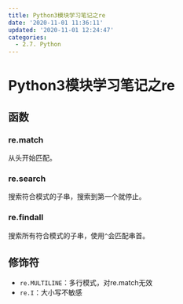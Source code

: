 ```yaml
---
title: Python3模块学习笔记之re
date: '2020-11-01 11:36:11'
updated: '2020-11-01 12:24:47'
categories:
  - 2.7. Python
---
```

# Python3模块学习笔记之re

## 函数

### re.match

从头开始匹配。

### re.search

搜索符合模式的子串，搜索到第一个就停止。

### re.findall

搜索所有符合模式的子串，使用`^`会匹配串首。

## 修饰符

- `re.MULTILINE`：多行模式，对re.match无效
- `re.I`：大小写不敏感
